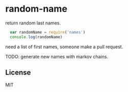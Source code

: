 # random-name

return random last names.

``` js
  var randomName = require('names')
  console.log(randomName)
```

need a list of first names, someone make a pull request.


TODO: generate new names with markov chains.

## License

MIT
